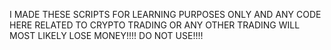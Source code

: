 I MADE THESE SCRIPTS FOR LEARNING PURPOSES ONLY AND ANY CODE HERE RELATED TO CRYPTO TRADING OR ANY OTHER TRADING WILL MOST LIKELY LOSE MONEY!!!!
DO NOT USE!!!!